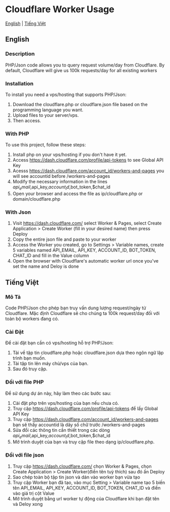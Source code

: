 # Cloudflare Worker Usage

[English](#english) | [Tiếng Việt](#tiếng-việt)

## English

### Description

PHP/Json code allows you to query request volume/day from Cloudflare. By default, Cloudflare will give us 100k requests/day for all existing workers

### Installation

To install you need a vps/hosting that supports PHP/Json:
1. Download the cloudflare.php or cloudflare.json file based on the programming language you want.
2. Upload files to your server/vps.
3. Then access.

### With PHP


To use this project, follow these steps:
1. Install php on your vps/hosting if you don't have it yet.
2. Access https://dash.cloudflare.com/profile/api-tokens to see Global API Key
3. Acesss https://dash.cloudflare.com/account_id/workers-and-pages you will see accountid before /workers-and-pages
4. Modify the necessary information in the lines $api_email,$api_key,$account_id,$bot_token,$chat_id
5. Open your browser and access the file as ip/cloudflare.php or domain/cloudflare.php

### With Json

1. Visit https://dash.cloudflare.com/ select Worker & Pages, select Create Application > Create Worker (fill in your desired name) then press Deploy
2. Copy the entire json file and paste to your worker
3. Access the Worker you created, go to Settings > Variable names, create 5 variables named API_EMAIL, API_KEY, ACCOUNT_ID, BOT_TOKEN, CHAT_ID and fill in the Value column
4. Open the browser with Cloudflare's automatic worker url once you've set the name and Deloy is done

## Tiếng Việt

### Mô Tả

Code PHP/Json cho phép bạn truy vấn dung lượng request/ngày từ Cloudflare. Mặc định Cloudflare sẽ cho chúng ta 100k request/day đối với toàn bộ workers đang có.

### Cài Đặt

Để cài đặt bạn cần có vps/hosting hỗ trợ PHP/Json:
1. Tải về tập tin cloudflare.php hoặc cloudflare.json dựa theo ngôn ngữ lập trình bạn muốn.
2. Tải tập tin lên máy chủ/vps của bạn.
3. Sau đó truy cập.

### Đối với file PHP

Để sử dụng dự án này, hãy làm theo các bước sau:
1. Cài đặt php trên vps/hosting của bạn nếu chưa có.
2. Truy cập https://dash.cloudflare.com/profile/api-tokens để lấy Global API Key
3. Truy cập https://dash.cloudflare.com/account_id/workers-and-pages bạn sẽ thấy accountid là dãy số chữ trước /workers-and-pages
4. Sửa đổi các thông tin cần thiết trong các dòng $api_email,$api_key,$account_id,$bot_token,$chat_id
5. Mở trình duyệt của bạn và truy cập file theo dạng ip/cloudflare.php.

### Đối với file json

1. Truy cập https://dash.cloudflare.com/ chọn Worker & Pages, chọn Create Application > Create Worker(điền tên tuỳ thích) sau đó ấn Deploy
2. Sao chép toàn bộ tập tin json và dán vào worker bạn vừa tạo
3. Truy cập Worker bạn đã tạo, vào mục Setting > Variable name tạo 5 biến tên API_EMAIL, API_KEY, ACCOUNT_ID, BOT_TOKEN, CHAT_ID và điền vào giá trị cột Value
4. Mở trình duyệt bằng url worker tự động của Cloudflare khi bạn đặt tên và Deloy xong
